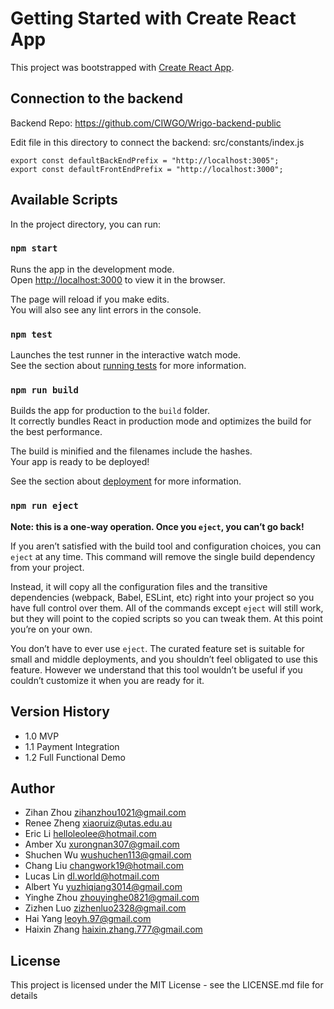 # Getting Started with Create React App

This project was bootstrapped with [Create React App](https://github.com/facebook/create-react-app).

## Connection to the backend

Backend Repo: https://github.com/CIWGO/Wrigo-backend-public

Edit file in this directory to connect the backend: src/constants/index.js

```
export const defaultBackEndPrefix = "http://localhost:3005";
export const defaultFrontEndPrefix = "http://localhost:3000";

```

## Available Scripts

In the project directory, you can run:

### `npm start`

Runs the app in the development mode.\
Open [http://localhost:3000](http://localhost:3000) to view it in the browser.

The page will reload if you make edits.\
You will also see any lint errors in the console.

### `npm test`

Launches the test runner in the interactive watch mode.\
See the section about [running tests](https://facebook.github.io/create-react-app/docs/running-tests) for more information.

### `npm run build`

Builds the app for production to the `build` folder.\
It correctly bundles React in production mode and optimizes the build for the best performance.

The build is minified and the filenames include the hashes.\
Your app is ready to be deployed!

See the section about [deployment](https://facebook.github.io/create-react-app/docs/deployment) for more information.

### `npm run eject`

**Note: this is a one-way operation. Once you `eject`, you can’t go back!**

If you aren’t satisfied with the build tool and configuration choices, you can `eject` at any time. This command will remove the single build dependency from your project.

Instead, it will copy all the configuration files and the transitive dependencies (webpack, Babel, ESLint, etc) right into your project so you have full control over them. All of the commands except `eject` will still work, but they will point to the copied scripts so you can tweak them. At this point you’re on your own.

You don’t have to ever use `eject`. The curated feature set is suitable for small and middle deployments, and you shouldn’t feel obligated to use this feature. However we understand that this tool wouldn’t be useful if you couldn’t customize it when you are ready for it.

## Version History

- 1.0 MVP
- 1.1 Payment Integration
- 1.2 Full Functional Demo

## Author

- Zihan Zhou zihanzhou1021@gmail.com
- Renee Zheng xiaoruiz@utas.edu.au
- Eric Li helloleolee@hotmail.com
- Amber Xu xurongnan307@gmail.com
- Shuchen Wu wushuchen113@gmail.com
- Chang Liu changwork19@hotmail.com
- Lucas Lin dl.world@hotmail.com
- Albert Yu yuzhiqiang3014@gmail.com
- Yinghe Zhou zhouyinghe0821@gmail.com
- Zizhen Luo zizhenluo2328@gmail.com
- Hai Yang leoyh.97@gmail.com
- Haixin Zhang haixin.zhang.777@gmail.com

## License

This project is licensed under the MIT License - see the LICENSE.md file for details

